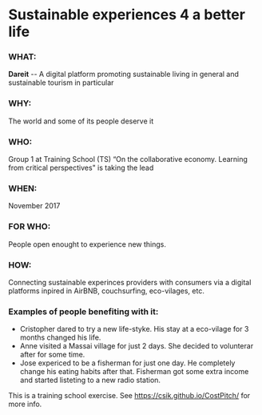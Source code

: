 # Sustainable experiences 4 a better life

### WHAT:
**Dareit** -- A digital platform promoting sustainable living in general and sustainable tourism in particular 

### WHY: 
The world and some of its people deserve it

### WHO: 
Group 1 at Training School (TS) “On the collaborative economy. Learning from critical perspectives" is taking the lead 

### WHEN: 
November 2017

### FOR WHO:
People open enought to experience new things. 

### HOW: 
Connecting sustainable experinces providers with consumers via a digital platforms inpired in AirBNB, couchsurfing, eco-vilages, etc. 

### Examples of people benefiting with it: 
* Cristopher dared to try a new life-styke. His stay at a eco-vilage for 3 months changed his life. 
* Anne visited a Massai village for just 2 days. She decided to volunterar after for some time. 
* Jose expericed to be a fisherman for just one day. He completely change his eating habits after that. Fisherman got some extra income and started listeting to a new radio station.

This is a training school exercise. See https://csik.github.io/CostPitch/ for more info. 


